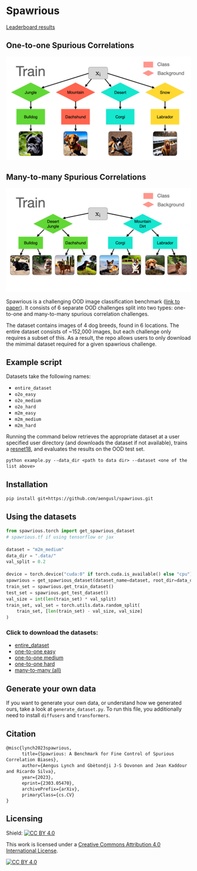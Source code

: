 # Spawrious

[Leaderboard results](https://aengusl.github.io/spawrious.github.io/)

## One-to-one Spurious Correlations
![gif](twitter_gif_preview_o2o_HQ.gif)

## Many-to-many Spurious Correlations
![gif](twitter_gif_preview_m2m_HQ.gif)

Spawrious is a challenging OOD image classification benchmark ([link to paper](https://arxiv.org/abs/2303.05470)). It consists of 6 separate OOD challenges split into two types: one-to-one and many-to-many spurious correlation challenges.

The dataset contains images of 4 dog breeds, found in 6 locations. The entire dataset consists of ~152,000 images, but each challenge only requires a subset of this. As a result, the repo allows users to only download the mimimal dataset required for a given spawrious challenge. 

## Example script

Datasets take the following names: 
- `entire_dataset` 
- `o2o_easy`
- `o2o_medium`
- `o2o_hard`
- `m2m_easy`
- `m2m_medium`
- `m2m_hard` 
 
Running the command below retrieves the appropriate dataset at a user specified user directory (and downloads the dataset if not available), trains a [resnet18](https://pytorch.org/hub/pytorch_vision_resnet/), and evaluates the results on the OOD test set.

```
python example.py --data_dir <path to data dir> --dataset <one of the list above>
```

## Installation
```
pip install git+https://github.com/aengusl/spawrious.git
```


## Using the datasets
```python
from spawrious.torch import get_spawrious_dataset
# spawrious.tf if using tensorflow or jax

dataset = "m2m_medium"
data_dir = ".data/"
val_split = 0.2

device = torch.device("cuda:0" if torch.cuda.is_available() else "cpu")
spawrious = get_spawrious_dataset(dataset_name=dataset, root_dir=data_dir)
train_set = spawrious.get_train_dataset()
test_set = spawrious.get_test_dataset()
val_size = int(len(train_set) * val_split)
train_set, val_set = torch.utils.data.random_split(
    train_set, [len(train_set) - val_size, val_size]
)
```

### Click to download the datasets:
- [entire_dataset](https://www.dropbox.com/s/e40j553480h3f3s/spawrious224.tar.gz?dl=1)
- [one-to-one easy](https://www.dropbox.com/s/kwhiv60ihxe3owy/spawrious__o2o_easy.tar.gz?dl=1)
- [one-to-one medium](https://www.dropbox.com/s/x03gkhdwar5kht4/spawrious224__o2o_medium.tar.gz?dl=1)
- [one-to-one hard](https://www.dropbox.com/s/p1ry121m2gjj158/spawrious__o2o_hard.tar.gz?dl=1)
- [many-to-many (all)](https://www.dropbox.com/s/5usem63nfub266y/spawrious__m2m.tar.gz?dl=1)

## Generate your own data

If you want to generate your own data, or understand how we generated ours, take a look at `generate_dataset.py`. To run this file, you additionally need to install `diffusers` and `transformers`.

## Citation

```
@misc{lynch2023spawrious,
      title={Spawrious: A Benchmark for Fine Control of Spurious Correlation Biases}, 
      author={Aengus Lynch and Gbètondji J-S Dovonon and Jean Kaddour and Ricardo Silva},
      year={2023},
      eprint={2303.05470},
      archivePrefix={arXiv},
      primaryClass={cs.CV}
}
```
## Licensing

Shield: [![CC BY 4.0][cc-by-shield]][cc-by]

This work is licensed under a
[Creative Commons Attribution 4.0 International License][cc-by].

[![CC BY 4.0][cc-by-image]][cc-by]

[cc-by]: http://creativecommons.org/licenses/by/4.0/
[cc-by-image]: https://i.creativecommons.org/l/by/4.0/88x31.png
[cc-by-shield]: https://img.shields.io/badge/License-CC%20BY%204.0-lightgrey.svg
